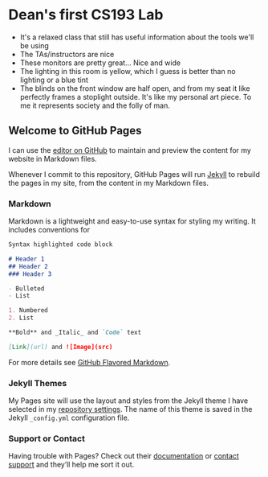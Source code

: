 # Dean's first CS193 Lab

- It's a relaxed class that still has useful information about the tools we'll be using
- The TAs/instructors are nice
- These monitors are pretty great... Nice and wide
- The lighting in this room is yellow, which I guess is better than no lighting or a blue tint
- The blinds on the front window are half open, and from my seat it like perfectly frames a stoplight outside. It's like my personal art piece. To me it represents society and the folly of man.



## Welcome to GitHub Pages

I can use the [editor on GitHub](https://github.com/kalutes/CS193_Fall18_Lab1/edit/master/index.md) to maintain and preview the content for my website in Markdown files.

Whenever I commit to this repository, GitHub Pages will run [Jekyll](https://jekyllrb.com/) to rebuild the pages in my site, from the content in my Markdown files.

### Markdown

Markdown is a lightweight and easy-to-use syntax for styling my writing. It includes conventions for

```markdown
Syntax highlighted code block

# Header 1
## Header 2
### Header 3

- Bulleted
- List

1. Numbered
2. List

**Bold** and _Italic_ and `Code` text

[Link](url) and ![Image](src)
```

For more details see [GitHub Flavored Markdown](https://guides.github.com/features/mastering-markdown/).

### Jekyll Themes

My Pages site will use the layout and styles from the Jekyll theme I have selected in my [repository settings](https://github.com/kalutes/CS193_Fall18_Lab1/settings). The name of this theme is saved in the Jekyll `_config.yml` configuration file.

### Support or Contact

Having trouble with Pages? Check out their [documentation](https://help.github.com/categories/github-pages-basics/) or [contact support](https://github.com/contact) and they’ll help me sort it out.
